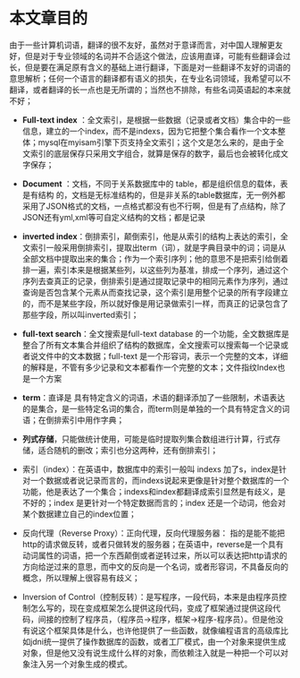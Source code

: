 # 本文章目的

由于一些计算机词语，翻译的很不友好，虽然对于意译而言，对中国人理解更友好，但是对于专业领域的名词并不合适这个做法，应该用直译，可能有些翻译会过长，但是要在满足原有含义的基础上进行翻译，下面是对一些翻译不友好的词语的意思解析；任何一个语言的翻译都有语义的损失，在专业名词领域，我希望可以不翻译，或者翻译的长一点也是无所谓的；当然也不排除，有些名词英语起的本来就不好；



- **Full-text index** ：全文索引，是根据一些数据（记录或者文档）集合中的一些信息，建立的一个index，而不是indexs，因为它把整个集合看作一个文本整体；mysql在myisam引擎下页支持全文索引；这个文是怎么来的，是由于全文索引的底层保存只采用文字组合，就算是保存的数字，最后也会被转化成文字保存；

- **Document** ：文档，不同于关系数据库中的 table，都是组织信息的载体，表是有结构 的，文档是无标准结构的，但是非关系的table数据库，无一例外都采用了JSON格式的文档，一点格式都没有也不行啊，但是有了点结构，除了JSON还有yml,xml等可自定义结构的文档；都是记录

- **inverted index**：倒排索引，颠倒索引，他是从索引的结构上表达的索引，全文索引一般采用倒排索引，提取出term（词），就是字典目录中的词；词是从全部文档中提取出来的集合；作为一个索引序列；他的意思不是把索引给倒着排一遍，索引本来是根据某些列，以这些列为基准，排成一个序列，通过这个序列去查真正的记录，倒排索引是通过提取记录中的相同元素作为序列，通过查询是否包含某个元素从而查找记录，这个索引是用整个记录的所有字段建立的，而不是某些字段，所以就好像是用记录做索引一样，而真正的记录包含了那些字段，所以叫inverted索引；

- **full-text search**：全文搜索是full-text database 的一个功能，全文数据库是整合了所有文本集合并组织了结构的数据库，全文搜索可以搜索每一个记录或者说文件中的文本数据；full-text 是一个形容词，表示一个完整的文本，详细的解释是，不管有多少记录和文本都看作一个完整的文本；文件指纹Index也是一个方案

- **term**：直译是 具有特定含义的词语，术语的翻译添加了一些限制，术语表达的是集合，是一些特定名词的集合，而term则是单独的一个具有特定含义的词语；在倒排索引中用作字典；

- **列式存储**，只能做统计使用，可能是临时提取列集合数组进行计算，行式存储，适合随机的删改；索引也分这两种，还有倒排索引；

- 索引（index）：在英语中，数据库中的索引一般叫 indexs 加了s，index是针对一个数据或者说记录而言的，而indexs说起来更像是针对整个数据库的一个功能，他是表达了一个集合；indexs和index都翻译成索引显然是有歧义，是不好的；index 是更针对一个特定数据而言的；index 还是一个动词，他会对某个数据建立自己的index位置；
- 反向代理（Reverse Proxy）：正向代理，反向代理服务器： 指的是能不能把http的请求做反转，或者只做转发的服务器；在英语中，reverse是一个具有动词属性的词语，把一个东西颠倒或者逆转过来，所以可以表达把http请求的方向给逆过来的意思，而中文的反向是一个名词，或者形容词，不具备反向的概念，所以理解上很容易有歧义；

- Inversion of Control（控制反转）：是写程序，一段代码，本来是由程序员控制怎么写的，现在变成框架怎么提供这段代码，变成了框架通过提供这段代码，间接的控制了程序员，（程序员->程序，框架->程序-程序员）。但是他没有说这个框架具体是什么，也许他提供了一些函数，就像编程语言的高级库比如jdni统一提供了操作数据库的函数，或者工厂模式，由一个对象来提供生成对象，但是他又没有说生成什么样的对象，而依赖注入就是一种把一个可以对象注入另一个对象生成的模式。